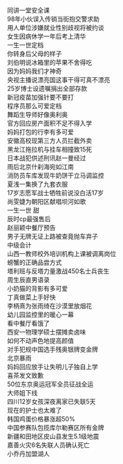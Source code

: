 同讲一堂安全课  
98年小伙误入传销当街抱交警求助  
用人单位涉嫌就业性别歧视将被约谈  
女生因病休学一年后考上清华  
一生一世定档  
你转身后父母的样子  
刘伯明说冰箱里的苹果不舍得吃  
因为妈妈我们才神奇  
央视主播说漂亮国这事干得可真不漂亮  
25岁博士设遗嘱捐出全部存款  
新冠疫苗加强针要不要打  
程序员那么可爱定档  
舞蹈生导师好像奥利奥  
官方回应房产面积不足不得入学  
妈妈打包的行李有多可爱  
安徽高校现第三方人员拦截外卖  
黑龙江拖拉机与挂车相撞致15死  
日本战犯供述刑讯赵一曼经过  
雨后北京什刹海宛如江南  
消防员车库发现牛奶饼干立马调监控  
夏浅一集换了九套衣服  
17岁志愿军战士牺牲前说没白活17岁  
尚雯婕为朝阳区献唱坝河如歌  
一生一世 甜  
辰时cp最强售后  
赵丽颖中餐厅预告  
男子无牌无证上路被查竟抛车弃子  
中级会计  
山西一教师校外培训机构上课被调离岗位  
螃蟹的正确品尝方式  
塔利班与反塔力量激战450名士兵丧生  
周生辰直男语录  
小奶猫的背影有多可爱  
丁真做菜上手好快  
李柄熹为张雨绮在沙漠里放烟花  
幼儿园监控里的暖心一幕  
看中餐厅看饿了  
西安一物理学硕士摆摊卖卤味  
如何不动声色地提高颜值  
对手犯规中国选手残奥银牌变金牌  
北京暴雨  
妈妈回应放手让失明儿子独自上学  
喜茶发文致歉  
50位东京奥运冠军全员征战全运  
大师姐下线  
四川12岁女孩深夜离家已失联5天  
现在的护士也太难了  
韩国鸡蛋价格暴涨超50%  
中国参赛队包揽库尔勒赛区所有金牌  
新疆和田地区皮山县发生5.1级地震  
嘉善火灾6名失联人员确认死亡  
小乔丹加盟湖人  
